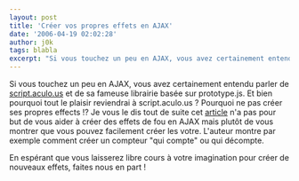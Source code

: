 ```yaml
---
layout: post
title: 'Créer vos propres effets en AJAX'
date: '2006-04-19 02:02:28'
author: j0k
tags: blabla
excerpt: "Si vous touchez un peu en AJAX, vous avez certainement entendu parler de [script.aculo.us](http://script.aculo.us/) et de sa fameuse librairie basée sur prototype.js. Et bien pourquoi tout le plaisir reviendrai à script.aculo.us ? Pourquoi ne pas créer ses propres effects !?     \nJe vous le dis tout de suite cet      …"
---
```


Si vous touchez un peu en AJAX, vous avez certainement entendu parler de [script.aculo.us](http://script.aculo.us/) et de sa fameuse librairie basée sur prototype.js. Et bien pourquoi tout le plaisir reviendrai à script.aculo.us ? Pourquoi ne pas créer ses propres effects !?
Je vous le dis tout de suite cet [article](http://www.thinkvitamin.com/features/ajax/create-your-own-ajax-effects) n'a pas pour but de vous aider à créer des effets de fou en AJAX mais plutôt de vous montrer que vous pouvez facilement créer les votre.   L'auteur montre par exemple comment créer un compteur &quot;qui compte&quot; ou qui décompte.

En espérant que vous laisserez libre cours à votre imagination pour créer de nouveaux effets, faites nous en part !
